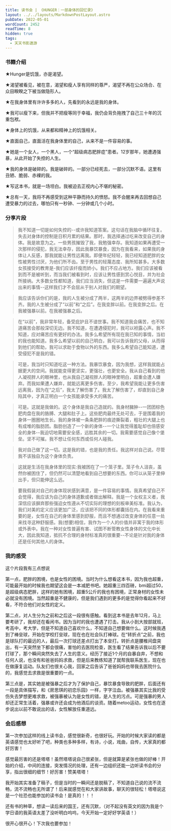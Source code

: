 ```yaml
---
title: 读书会 | 《HUNGER：一部身体的回忆录》
layout: ../../layouts/MarkdownPostLayout.astro
pubDate: 2022-05-01
wordCount: 2452
readTime: 8
hidden: true
tags:
  - 天天书影遨游
---
```

### 书籍介绍

★Hunger是饥饿，亦是渴望。

★渴望被看见，被在意，渴望和瘦人享有同样的尊严，渴望不再在公众场合、在众目睽睽之下被当做隐形人。

★在我身体里有许许多多的人，先看到的永远是我的身体。

★我可以瘦下来，但我并不把瘦等同于幸福，我仍会背负拖拽了自己三十年的沉重包袱。

★身体上的饥饿，从来都和精神上的饥饿相关。

★直面自己，直面活在我身体里的自己，从来不是一件容易的事。

★她是一个女人，一个黑人，一个“超级病态肥胖症”患者。12岁那年，她遭遇强暴，从此开始了失控的人生。

★我的身体是破碎的。我是破碎的。一部分已经死去，一部分沉默不语。这里有丑陋、脆弱、赤裸的我。

★写这本书，就是一场坦白。我被迫去正视内心不堪的秘密。

★总有一天，我将不再感受到这种平静而持久的愤怒。我不会醒来再去回想自己遭受暴力的过去，哪怕只有一秒钟、一分钟或几个小时。

### 分享片段

> 我不知道一切是如何失控的--或许我知道答案。这句话在我脑中循环往复。失去对身体的控制是日积月累的结果。那时，我选择通过吃来改变自己的身体。我是故意为之。一些男孩摧毁了我，我勉强幸存。我知道如果再遭受一次那样的侵犯，我无法幸存，因此我暴饮暴食，因为在我看来，如果我的身体让人反感，那我就能让男性远离我。即便年纪轻轻，我已经知道肥胖的女性被男性讨厌，为他们所不齿。至于男性的轻蔑态度、我所知甚多。大多数女孩接受的教育是-我们应该纤瘦而娇小。我们不应占地方。我们应该被看到而不是被听到，而当我们被看到时，应该让男性感到赏心悦目，并为社会所接纳。大多数女性都知道，我们应当消失，但这是一件需要一遍遍大声说出来的事情--这样我们才不会屈从于别人对我们的期望。

> 我应该告诉你们的是，我的人生被分成了两半，这两半的边界被劈得参差不齐。我的人生被分成了“以前”和“之后”。在我变胖以前。在我变胖之后。在我被强暴以前。在我被强暴之后。

> 在“以前”，我非常年轻，备受庇护且不谙世事。我不知道我会痛苦，也不知道痛苦会那般深切无边。我不知道，在遭遇侵犯时，我可以袒露心声。我不知道，应对痛苦应有更好的办法。我多么希望所有现在我已知的事情，当初的我也能知道。我多么希望以前的自己明白，我可以告诉我的父母，从而得到他们的帮助，我可以求助于食物以外的东西。我多么希望自己能知道，遭受侵犯不是我的错。

> 可是，我当时只知道吃这一种方法。我暴饮暴食，因为我想，这样我就能占据更大的空间。我就能变得更坚实，更强壮，也更安全。我从自己看到的他人凝视胖人的眼神里，也从我自己凝视胖人的眼神里明白，超重会遭人嫌弃。而我如果遭人嫌弃，就能远离更多伤害。至少，我希望我能让更多伤害远离我，因为在“之后”，我太了解伤害了。我太了解伤害了，却直到自己身陷其中，才真正明白一个女孩能承受多大的痛苦。

> 可是。这就是我做的。这个身体是我自己造就的。我身材臃肿--一团团棕色肥肉盘在我的胳膊、大腿和肚子上。这些肥肉最终无处可去，于是围着我的身体一圈圈地生长。我的身体被一条条肥胖的痕迹撕裂着，粗壮的大腿上也有成堆的脂肪团。脂肪创造了一个新的身体--一个让我觉得羞耻却也倍感安全的身体--我迫切地需要安全感，远胜其余的一切。我需要感觉自己像个堡垒。坚不可摧。我不想让任何东西或任何人碰我。

> 我对自己做了这一切。这是我的错，也是我的责任。我这样对自己说。尽管我不该独自为这个身体负责。

> 这就是生活在我身体里的现实:我被困在了一个笼子里。笼子令人沮丧，虽然你被困住了，但仍然可以清楚地看到自己想要的东西。你可以从笼子里伸出手，但只能伸这么远。

> 要我假装对自己的身体现状感到满意，是一件容易的事情。我真希望自己不会觉得，我应该为自己的身体道歉或者做出解释。我是一个女权主义者，我深信应该摒弃那些强迫女性遵从不切实际的理想的刻板审美标准。我认为，我们对美的定义应该更加广泛，应该把不同的体形都囊括在内。在我看来重要的是，女性在自己的身体里感到舒服，而且不想通过改变身体的任意一处来找寻这种舒服感。我(想要)相信，我作为一个人的价值并非寓于我的体形或外表中。我在一种对女性普遍有害、试图不断管教女性身体的文化中长大，因此我知道，抵抗不合理的身材标准真的很重要--不论是针对我的身体还是任何其他人的身体。

### 我的感受

这个片段我有三点想说

第一点，肥胖的困境，也是女性的困境。当时为什么想看这本书，因为我也超重，可能最开始的时候我也期望这会是一本减肥书吧。她超重三四百磅，bmi超过50，是超级病态肥胖，这样的她有困境，超重5公斤的我也有困境，正常身材的女性未必就没有困境。当然超重是不健康的，但是我们遇到的更多的是觉得你看起来不好看，不符合他们对女性的定义。

第二点，对人生分为之前和之后这一段很有感触。看到这本书是去年12月，马上要考研了，我却还在看闲书。因为当时的我也遭遇了打击。我从小到大按部就班，考高中，考大学，但是不知道自己喜欢什么，不知道自己想要做什么。这时候我遇到了棒垒球，开始在学校打垒球，现在也在社会队打棒球。在“转折点”之前，我也是球队打的最远的人，最后一次打球还差点打出了本垒打。转折点是腰椎间盘突出，有一天突然坐下都会很痛，害怕的去医院检查，医生看了结果告诉我以后不要打球了，那个瞬间突然失去了人生的意义。经历了接近1个月的自暴自弃，不想和任何人说，也没有和爸爸妈妈求救，但是后来教练知道了就帮我联系医生，现在也在做康复运动。队友们也很关心我，回家之后告诉了爸爸妈妈也带我去医院什么的，我感觉去求救是很重要的一点。

第三点是，其实她是被强暴之后才为了保护自己，暴饮暴食导致的肥胖，后面还有一段是具体描写，和《房思琪的初恋乐园》一样，字字泣血。被强暴其实比我的受伤失去梦想更难求救，被强暴被认为是女性的错，是人生的污点。可是强暴的男人却还正常生活着，强暴或许还会成为他酒后的谈资。随着metoo运动，女性也在逐步说出以前不敢说出的话，女性解放任重道远。

### 会后感想

第一次参加这样的线上读书会，感觉很新奇，也很好玩。开始的时候大家读的都是英语感觉也太好听了吧，种类也多种多样，有诗，小说，戏曲，自传，大家真的都好厉害！

感觉最厉害的还是塔塔！虽然塔塔说自己很紧张，但是就算是紧张也做的好棒！开始的介绍，中间的连接，突发情况的处理，还有一边组织还能一边听读书会的分享，指出很细的细节！好厉害！赞美塔塔！

我开始其实准备了稿子，但是当时的一瞬间还是脱稿了，不知道自己说的流不流畅，流不流畅也无所谓了！后来就感觉在和大家讲故事，聊天的很轻松！塔塔说这是一个社恐也能参加的读书会！是真的！！！

还有书的种草，想读一读后来的国王，还有沉默，（对不起没有英文的因为我是个学日语的我英语太差了没听明白呜呜，今天开始一定好好学英语！）

很开心很开心！下次我也要参加！
